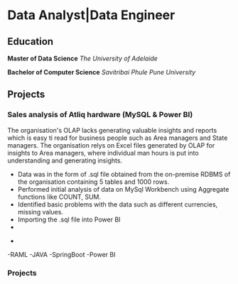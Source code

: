 # Data Analyst|Data Engineer

## Education
**Master of Data Science**
*The University of Adelaide* 

**Bachelor of Computer Science**
*Savitribai Phule Pune University*

## Projects
### Sales analysis of Atliq hardware (MySQL & Power BI)
The organisation's OLAP lacks generating valuable insights and reports which is easy ti read for business people such as Area managers and State managers.
The organisation relys on Excel files generated by OLAP for insights to Area managers, where individual man hours is put into understanding and generating insights.

* Data was in the form of .sql file obtained from the on-premise RDBMS of the organisation containing 5 tables and 1000 rows.
* Performed initial analysis of data on MySql Workbench using Aggregate functions like COUNT, SUM.
* Identified basic problems with the data such as different currencies, missing values.
* Importing the .sql file into Power BI
* 

-
-RAML
-JAVA
-SpringBoot
-Power BI

### Projects

